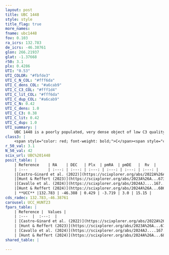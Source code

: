 ```yaml
---
layout: post
title: UBC 1448
style: style
title_flag: true
more_names: 
fname: ubc1448
fov: 0.103
ra_icrs: 132.783
de_icrs: -46.38761
glon: 266.21937
glat: -1.37668
r50: 3.1
plx: 0.4286
UTI: "0.53"
UTI_COLOR: "#fbfde3"
UTI_C_N_COL: "#fff6da"
UTI_C_dens_COL: "#a6cab9"
UTI_C_C3_COL: "#fff1d4"
UTI_C_lit_COL: "#fff6da"
UTI_C_dup_COL: "#a6cab9"
UTI_C_N: 0.42
UTI_C_dens: 1.0
UTI_C_C3: 0.38
UTI_C_lit: 0.42
UTI_C_dup: 1.0
UTI_summary: |
    UBC 1448 is a poorly populated, very dense object of low C3 quality. It was recently reported in the literature.
class3: |
    <span style="color: red; font-weight: bold;">C</span><span style="color: #FFC300; font-weight: bold;">B</span>
r_50_val: 3.1
N_50_val: 42
scix_url: UBC%201448
posit_table: |
    | Reference    | RA    | DEC   | Plx  | pmRA  | pmDE   |  Rv  |
    | :---         | :---: | :---: | :---: | :---: | :---: | :---: |
    |[Castro-Ginard et al. (2022)](https://scixplorer.org/abs/2022A%26A...661A.118C) | 132.77 | -46.38 | 0.42 | -3.72 | 3.0 | 15.3 |
    |[Hunt & Reffert (2023)](https://scixplorer.org/abs/2023A%26A...673A.114H) | 132.803 | -46.393 | 0.425 | -3.707 | 3.014 | 14.363 |
    |[Cavallo et al. (2024)](https://scixplorer.org/abs/2024AJ....167...12C) | 132.753 | -46.372 | 0.424 | -- | -- | -- |
    |[Hunt & Reffert (2024)](https://scixplorer.org/abs/2024A%26A...686A..42H) | 132.803 | -46.393 | 0.425 | -3.707 | 3.014 | 14.363 |
    | **UCC** |132.783 | -46.388 | 0.429 | -3.719 | 3.0 | 15.15 | 
cds_radec: 132.783,-46.38761
carousel: UCC_HUNT23
fpars_table: |
    | Reference |  Values |
    | :---  |  :---:  |
    | [Castro-Ginard et al. (2022)](https://scixplorer.org/abs/2022A%26A...661A.118C) | `AV=1.752, Dist=2448, logAge=8.335` |
    | [Hunt & Reffert (2023)](https://scixplorer.org/abs/2023A%26A...673A.114H) | `AV50=2.136, diffAV50=2.102, MOD50=11.684, logAge50=8.218` |
    | [Cavallo et al. (2024)](https://scixplorer.org/abs/2024AJ....167...12C) | `AV50=2.43, dMod50=11.79, logAge50=7.95, [Fe/H]50=-0.02` |
    | [Hunt & Reffert (2024)](https://scixplorer.org/abs/2024A%26A...686A..42H) | `MassJ=311.432` |
shared_table: |
    
---
```

